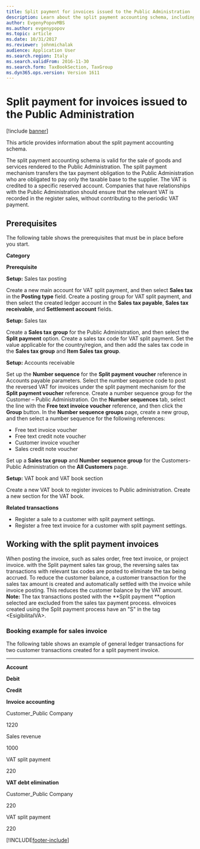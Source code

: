 ```yaml
---
title: Split payment for invoices issued to the Public Administration
description: Learn about the split payment accounting schema, including prerequisites and an outline on working with the split payment invoices.
author: EvgenyPopovMBS
ms.author: evgenypopov
ms.topic: article
ms.date: 10/31/2017
ms.reviewer: johnmichalak
audience: Application User
ms.search.region: Italy
ms.search.validFrom: 2016-11-30
ms.search.form: TaxBookSection, TaxGroup
ms.dyn365.ops.version: Version 1611
---
```


# Split payment for invoices issued to the Public Administration

[!include [banner](../../includes/banner.md)]

This article provides information about the split payment accounting schema.

The split payment accounting schema is valid for the sale of goods and services rendered to the Public Administration. The split payment mechanism transfers the tax payment obligation to the Public Administration who are obligated to pay only the taxable base to the supplier. The VAT is credited to a specific reserved account. Companies that have relationships with the Public Administration should ensure that the relevant VAT is recorded in the register sales, without contributing to the periodic VAT payment.

## Prerequisites
The following table shows the prerequisites that must be in place before you start.

**Category**

**Prerequisite**

**Setup:** Sales tax posting

Create a new main account for VAT split payment, and then select **Sales tax** in the **Posting type** field. Create a posting group for VAT split payment, and then select the created ledger account in the **Sales tax payable**, **Sales tax receivable**, and **Settlement account** fields.

**Setup:** Sales tax

Create a **Sales tax group** for the Public Administration, and then select the **Split payment** option. Create a sales tax code for VAT split payment. Set the value applicable for the country/region, and then add the sales tax code in the **Sales tax group** and **Item Sales tax group**.

**Setup:** Accounts receivable

Set up the **Number sequence** for the **Split payment voucher** reference in Accounts payable parameters. Select the number sequence code to post the reversed VAT for invoices under the split payment mechanism for the **Split payment voucher** reference. Create a number sequence group for the Customer – Public Administration. On the **Number sequences** tab, select the line with the **Free text invoice voucher** reference, and then click the **Group** button. In the **Number sequence groups** page, create a new group, and then select a number sequence for the following references:

-   Free text invoice voucher
-   Free text credit note voucher
-   Customer invoice voucher
-   Sales credit note voucher

Set up a **Sales tax group** and **Number sequence group** for the Customers-Public Administration on the **All Customers** page.

**Setup:** VAT book and VAT book section

Create a new VAT book to register invoices to Public administration. Create a new section for the VAT book.

**Related transactions**

-   Register a sale to a customer with split payment settings.
-   Register a free text invoice for a customer with split payment settings.

## Working with the split payment invoices
When posting the invoice, such as sales order, free text invoice, or project invoice. with the Split payment sales tax group, the reversing sales tax transactions with relevant tax codes are posted to eliminate the tax being accrued. To reduce the customer balance, a customer transaction for the sales tax amount is created and automatically settled with the invoice while invoice posting. This reduces the customer balance by the VAT amount. **Note:** The tax transactions posted with the **Split payment **option selected are excluded from the sales tax payment process. eInvoices created using the Split payment process have an "S" in the tag &lt;EsigibilitaIVA&gt;.

### Booking example for sales invoice

The following table shows an example of general ledger transactions for two customer transactions сreated for a split payment invoice.

** **

**Account**

**Debit**

**Credit**

**Invoice accounting**

Customer\_Public Company

1220

Sales revenue

1000

VAT split payment

220

**VAT debt elimination**

Customer\_Public Company

220

VAT split payment

220







[!INCLUDE[footer-include](../../../includes/footer-banner.md)]